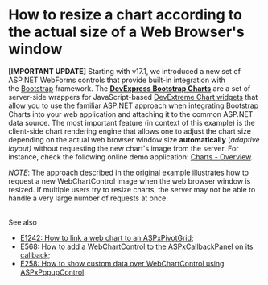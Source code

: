 # How to resize a chart according to the actual size of a Web Browser's window


<p><strong>[IMPORTANT UPDATE]</strong> Starting with v17.1, we introduced a new set of ASP.NET WebForms controls that provide built-in integration with the <a href="http://getbootstrap.com/">Bootstrap</a> framework. The <a href="https://documentation.devexpress.com/#AspNetBootstrap/CustomDocument118689"><strong>DevExpress Bootstrap Charts</strong></a> are a set of server-side wrappers for JavaScript-based <a href="https://js.devexpress.com/Demos/WidgetsGallery/Demo/Charts/StandardBar/jQuery/Light/">DevExtreme Chart widgets</a> that allow you to use the familiar ASP.NET approach when integrating Bootstrap Charts into your web application and attaching it to the common ASP.NET data source. The most important feature (in context of this example) is the client-side chart rendering engine that allows one to adjust the chart size depending on the actual web browser window size <strong>automatically</strong> (<em>adaptive layout)</em> without requesting the new chart's image from the server. For instance, check the following online demo application: <a href="https://demos.devexpress.com/Bootstrap/Charts/Default.aspx">Charts - Overview</a>.</p>
<p><em>NOTE</em>: The approach described in the original example illustrates how to request a new WebChartControl image when the web browser window is resized. If multiple users try to resize charts, the server may not be able to handle a very large number of requests at once.<br><br></p>
<p>See also

* <a href="https://www.devexpress.com/Support/Center/p/E1242">E1242: How to link a web chart to an ASPxPivotGrid</a>;
* <a href="https://www.devexpress.com/Support/Center/p/E568">E568: How to add a WebChartControl to the ASPxCallbackPanel on its callback</a>;
* <a href="https://www.devexpress.com/Support/Center/p/E258">E258: How to show custom data over WebChartControl using ASPxPopupControl</a>.</p>

<br/>


